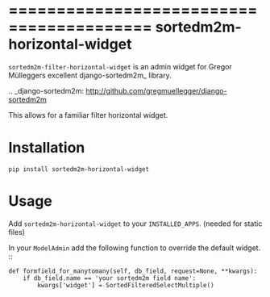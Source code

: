 =========================================
sortedm2m-horizontal-widget
=========================================

``sortedm2m-filter-horizontal-widget`` is an admin widget for Gregor Mülleggers excellent django-sortedm2m_ library.

.. _django-sortedm2m: http://github.com/gregmuellegger/django-sortedm2m

This allows for a familiar filter horizontal widget.

Installation
============

``pip install sortedm2m-horizontal-widget``

Usage
=====

Add ``sortedm2m-horizontal-widget`` to your ``INSTALLED_APPS``. (needed for static files)

In your ``ModelAdmin`` add the following function to override the default widget. ::

    def formfield_for_manytomany(self, db_field, request=None, **kwargs):
        if db_field.name == 'your sortedm2m field name':
            kwargs['widget'] = SortedFilteredSelectMultiple()


